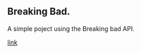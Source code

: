 

## Breaking Bad.
A simple poject using the Breaking bad API.

[link](https://my-breaking-bad-phrases.netlify.com/)